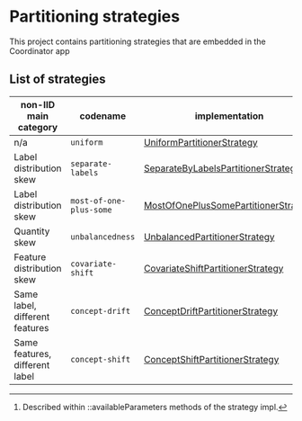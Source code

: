 # Partitioning strategies

This project contains partitioning strategies that are embedded in the Coordinator app

## List of strategies

| non-IID main category          | codename                | implementation                                                                                                                               | parameters[^1] as example                                                                                     |
|--------------------------------|-------------------------|----------------------------------------------------------------------------------------------------------------------------------------------|---------------------------------------------------------------------------------------------------------------|
| n/a                            | `uniform`               | [UniformPartitionerStrategy](./src/main/java/pl/edu/pw/ddm/platform/strategies/UniformPartitionerStrategy.java)                              | n/a                                                                                                           |
| Label distribution skew        | `separate-labels`       | [SeparateByLabelsPartitionerStrategy](./src/main/java/pl/edu/pw/ddm/platform/strategies/SeparateByLabelsPartitionerStrategy.java)            | n/a                                                                                                           |
| Label distribution skew        | `most-of-one-plus-some` | [MostOfOnePlusSomePartitionerStrategy](./src/main/java/pl/edu/pw/ddm/platform/strategies/mostof/MostOfOnePlusSomePartitionerStrategy.java)   | `{"additionalClassesNumber":2;"emptyWorkerFill":8;"fillEmptyButPercent":0.8;"additionalClassesPercent":0.05}` |
| Quantity skew                  | `unbalancedness`        | [UnbalancedPartitionerStrategy](./src/main/java/pl/edu/pw/ddm/platform/strategies/UnbalancedPartitionerStrategy.java)                        | `{"proportional":1;"nodeThreshold":1;"unbalancedness":0.1}`                                                   |
| Feature distribution skew      | `covariate-shift`       | [CovariateShiftPartitionerStrategy](./src/main/java/pl/edu/pw/ddm/platform/strategies/covariateshift/CovariateShiftPartitionerStrategy.java) | `{"attribute":0;"shift":0.3;"splits":3;"method":0}`                                                           |
| Same label, different features | `concept-drift`         | [ConceptDriftPartitionerStrategy](./src/main/java/pl/edu/pw/ddm/platform/strategies/conceptdrift/ConceptDriftPartitionerStrategy.java)       | `{"drifts":3;"discreteRanges":40;"label":1}`                                                                  |
| Same features, different label | `concept-shift`         | [ConceptShiftPartitionerStrategy](./src/main/java/pl/edu/pw/ddm/platform/strategies/conceptshift/ConceptShiftPartitionerStrategy.java)       | `{"shifts":2;"label":1}`                                                                                      |

[^1]: Described within ::availableParameters methods of the strategy impl.
